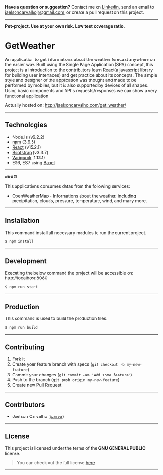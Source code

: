 **Have a question or suggestion?**
Contact me on [Linkedin](https://www.linkedin.com/in/jaelson-carvalho-4b84a3a2?trk=nav_responsive_tab_profile_pic), send an email to jaelsoncarvalhojr@gmail.com, or create a pull request on this project.

---

**Pet-project. Use at your own risk. Low test coverage ratio.**

# GetWeather

An application to get informations about the weather forecast anywhere on the easier way. Built using the Single Page Application (SPA) concept, this project is a introduction to the contributors learn [React](https://facebook.github.io/react/)(a javascript library for building user interfaces) and get practice about its concepts. The simple style and designer of the application was thought and made to be performed by mobiles, but it is also supported by devices of all shapes. Using basic components and API's requests/responses we can show a very functional application.

Actually hosted on: http://jaelsoncarvalho.com/get_weather/

---

## Technologies

* [Node.js](https://nodejs.org) (v6.2.2)
* [npm](https://www.npmjs.com) (3.9.5)
* [React](https://facebook.github.io/react) (v15.2.1)
* [Bootstrap](http://getbootstrap.com) (v3.3.7)
* [Webpack](https://webpack.github.io) (1.13.1)
* ES6, ES7 using [Babel](https://babeljs.io/)

---

##API

This applications consumes datas from the following services:

* [OpenWeatherMap](https://openweathermap.org) - Informations about the weather, including precipitation, clouds, pressure, temperature, wind, and many more.

---

## Installation

This command install all necessary modules to run the current project.

```bash
$ npm install
```
---

## Development

Executing the below command the project will be accessible on: http://localhost:8080

```bash
$ npm run start
```
---

## Production

This command is used to build the production files.

```bash
$ npm run build
```
---

## Contributing

1. Fork it
2. Create your feature branch with specs (`git checkout -b my-new-feature`)
3. Commit your changes (`git commit -am 'Add some feature'`)
4. Push to the branch (`git push origin my-new-feature`)
5. Create new Pull Request

---

## Contributors

* Jaelson Carvalho ([jcarva](https://github.com/jcarva))

---

## License

This project is licensed under the terms of the **GNU GENERAL PUBLIC** license.
>You can check out the full license [here](https://github.com/jcarva/get_weather/blob/master/LICENSE)

---

